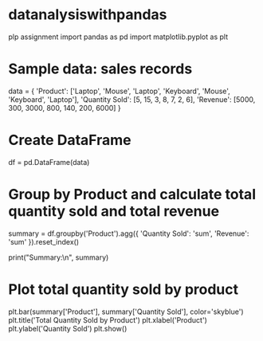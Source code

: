 # datanalysiswithpandas
plp assignment 
import pandas as pd
import matplotlib.pyplot as plt

# Sample data: sales records
data = {
    'Product': ['Laptop', 'Mouse', 'Laptop', 'Keyboard', 'Mouse', 'Keyboard', 'Laptop'],
    'Quantity Sold': [5, 15, 3, 8, 7, 2, 6],
    'Revenue': [5000, 300, 3000, 800, 140, 200, 6000]
}

# Create DataFrame
df = pd.DataFrame(data)

# Group by Product and calculate total quantity sold and total revenue
summary = df.groupby('Product').agg({
    'Quantity Sold': 'sum',
    'Revenue': 'sum'
}).reset_index()

print("Summary:\n", summary)

# Plot total quantity sold by product
plt.bar(summary['Product'], summary['Quantity Sold'], color='skyblue')
plt.title('Total Quantity Sold by Product')
plt.xlabel('Product')
plt.ylabel('Quantity Sold')
plt.show()
